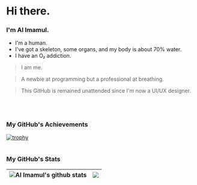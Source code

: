 # Hi there.
### I'm Al Imamul.

- I'm a human.
- I've got a skeleton, some organs, and my body is about 70% water.
- I have an O₂ addiction.

> I am me.
  
> A newbie at programming but a professional at breathing.

> This GitHub is remained unattended since I'm now a UI/UX designer.

<p><br/></p>

#

### My GitHub's Achievements

[![trophy](https://github-profile-trophy.vercel.app/?username=OxygenAddicted&theme=tokyonight&no-frame=true&no-bg=true)](https://github.com/ryo-ma/github-profile-trophy)  

#

### My GitHub's Stats


| <img align="center" src="https://github-readme-stats.vercel.app/api?username=OxygenAddicted&show_icons=true&include_all_commits=true&theme=transparent&hide_border=true" alt="Al Imamul's github stats" /></a> | <img align="center" src="https://github-readme-stats.vercel.app/api/top-langs/?username=OxygenAddicted&layout=compact&theme=transparent&hide_border=true" /></a> |
| ------------- | ------------- |

